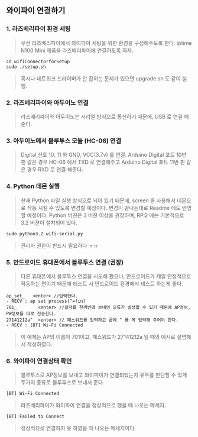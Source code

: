 ## 와이파이 연결하기
### 1. 라즈베리파이 환경 세팅
>우선 라즈베리파이에서 와이파이 세팅을 위한 환경을 구성해주도록 한다. iptime N100 Mini 제품을 라즈베리파이에 연결하도록 하자.
```
cd wifiConnectorforSetup
sudo ./setup.sh
```
>혹시나 네트워크 드라이버가 안 잡히는 문제가 있으면 upgrade.sh 도 같이 실행.

### 2. 라즈베리파이와 아두이노 연결
>라즈베리파이와 아두이노는 시리얼 방식으로 통신하기 때문에, USB 로 연결 해준다.

### 3. 아두이노에서 블루투스 모듈 (HC-06) 연결
>Digital 신호 10, 11 와 GND, VCC(3.7v) 를 연결.
Arduino Digital 포트 10번 핀 같은 경우 HC-06 에서 TXD 로 연결해주고
Arduino Digital 포트 11번 핀 같은 경우 RXD 로 연결 해준다.

### 4. Python 데몬 실행
>현재 Python 파일 실행 방식으로 되어 있기 때문에, screen 을 사용해서 데몬으로 작동 시킬 수 있도록 변경할 예정이다. 변경이 끝나는대로 Readme 에도 반영할 예정이다. Python 버젼은 3 버젼 이상을 권장하며, RPi2 에는 기본적으로 3.2 버젼이 설치되어 있다.
```
sudo python3.2 wifi-serial.py
```
>관리자 권한이 반드시 필요하다 ㅠㅠ

### 5. 안드로이드 휴대폰에서 블루투스 연결 (권장)
>다른 휴대폰에서 블루투스 연결을 시도해 봤으나, 안드로이드가 제일 안정적으로 작동하는 편이기 때문에 테스트 시 안드로이드 환경에서 테스트 하는게 좋다.
```
ap_set_   <enter> //입력한다. 
- RECV : ap set process(^=fin)
701_        <enter> //글자를 한꺼번에 보내면 오류가 발생할 수 있기 때문에 AP정보, PW정보를 따로 전송한다.
27141212a^  <enter> // 패스워드를 입력하고 끝에 ^ 를 꼭 입력해 주어야 한다. 
- RECV : [BT] Wi-Fi Connected
```
>이 예제는 AP의 이름이 701이고, 패스워드가 27141212a 일 때의 예시로 설명해서 작성하였다.

### 6. 와이파이 연결상태 확인
>블루투스로 AP정보를 보내고 와이파이가 연결되었는지 유무를 판단할 수 있게 두가지 종류로 블루투스로 보내서 준다.
```
[BT] Wi-Fi Connected
```
>라즈베리파이가 와이파이 연결을 정상적으로 했을 때 나오는 메세지.
```
[BT] Failed to Connect
```
>정상적으로 연결하지 못 하였을 때 나오는 메세지이다. 

